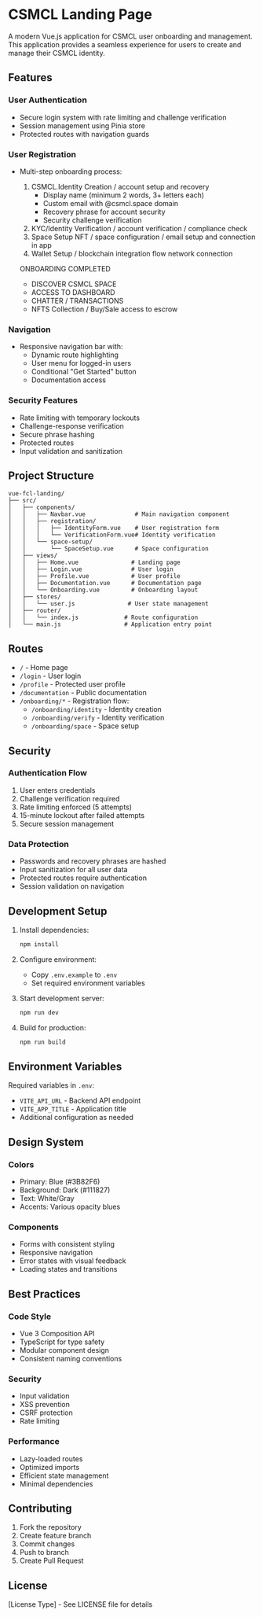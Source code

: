 # CSMCL Landing Page

A modern Vue.js application for CSMCL user onboarding and management. This application provides a seamless experience for users to create and manage their CSMCL identity.

## Features

### User Authentication
- Secure login system with rate limiting and challenge verification
- Session management using Pinia store
- Protected routes with navigation guards

### User Registration
- Multi-step onboarding process:
  1. CSMCL.Identity Creation / account setup and recovery
     - Display name (minimum 2 words, 3+ letters each)
     - Custom email with @csmcl.space domain
     - Recovery phrase for account security
     - Security challenge verification
  2. KYC/Identity Verification / account verification / compliance check 
  3. Space Setup NFT / space configuration / email setup and connection in app 
  4. Wallet Setup / blockchain integration flow network connection

  ONBOARDING COMPLETED
  
  - DISCOVER CSMCL SPACE 
  - ACCESS TO DASHBOARD
  - CHATTER / TRANSACTIONS
  - NFTS Collection / Buy/Sale access to escrow

### Navigation
- Responsive navigation bar with:
  - Dynamic route highlighting
  - User menu for logged-in users
  - Conditional "Get Started" button
  - Documentation access

### Security Features
- Rate limiting with temporary lockouts
- Challenge-response verification
- Secure phrase hashing
- Protected routes
- Input validation and sanitization

## Project Structure

```
vue-fcl-landing/
├── src/
│   ├── components/
│   │   ├── Navbar.vue              # Main navigation component
│   │   ├── registration/
│   │   │   ├── IdentityForm.vue    # User registration form
│   │   │   └── VerificationForm.vue# Identity verification
│   │   └── space-setup/
│   │       └── SpaceSetup.vue      # Space configuration
│   ├── views/
│   │   ├── Home.vue               # Landing page
│   │   ├── Login.vue              # User login
│   │   ├── Profile.vue            # User profile
│   │   ├── Documentation.vue      # Documentation page
│   │   └── Onboarding.vue         # Onboarding layout
│   ├── stores/
│   │   └── user.js               # User state management
│   ├── router/
│   │   └── index.js             # Route configuration
│   └── main.js                  # Application entry point
```

## Routes

- `/` - Home page
- `/login` - User login
- `/profile` - Protected user profile
- `/documentation` - Public documentation
- `/onboarding/*` - Registration flow:
  - `/onboarding/identity` - Identity creation
  - `/onboarding/verify` - Identity verification
  - `/onboarding/space` - Space setup

## Security

### Authentication Flow
1. User enters credentials
2. Challenge verification required
3. Rate limiting enforced (5 attempts)
4. 15-minute lockout after failed attempts
5. Secure session management

### Data Protection
- Passwords and recovery phrases are hashed
- Input sanitization for all user data
- Protected routes require authentication
- Session validation on navigation

## Development Setup

1. Install dependencies:
   ```bash
   npm install
   ```

2. Configure environment:
   - Copy `.env.example` to `.env`
   - Set required environment variables

3. Start development server:
   ```bash
   npm run dev
   ```

4. Build for production:
   ```bash
   npm run build
   ```

## Environment Variables

Required variables in `.env`:
- `VITE_API_URL` - Backend API endpoint
- `VITE_APP_TITLE` - Application title
- Additional configuration as needed

## Design System

### Colors
- Primary: Blue (#3B82F6)
- Background: Dark (#111827)
- Text: White/Gray
- Accents: Various opacity blues

### Components
- Forms with consistent styling
- Responsive navigation
- Error states with visual feedback
- Loading states and transitions

## Best Practices

### Code Style
- Vue 3 Composition API
- TypeScript for type safety
- Modular component design
- Consistent naming conventions

### Security
- Input validation
- XSS prevention
- CSRF protection
- Rate limiting

### Performance
- Lazy-loaded routes
- Optimized imports
- Efficient state management
- Minimal dependencies

## Contributing

1. Fork the repository
2. Create feature branch
3. Commit changes
4. Push to branch
5. Create Pull Request

## License

[License Type] - See LICENSE file for details
